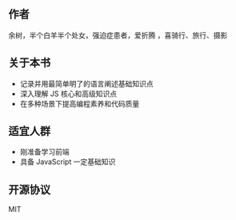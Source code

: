 ## 作者

余树，半个白羊半个处女，强迫症患者，爱折腾 ，喜骑行、旅行、摄影

## 关于本书

- 记录并用最简单明了的语言阐述基础知识点
- 深入理解 JS 核心和高级知识点
- 在多种场景下提高编程素养和代码质量

## 适宜人群

- 刚准备学习前端
- 具备 JavaScript 一定基础知识

## 开源协议

MIT
